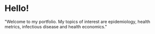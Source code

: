 # Hello!
"Welcome to my portfolio. My topics of interest are epidemiology, health metrics, infectious disease and health economics."
